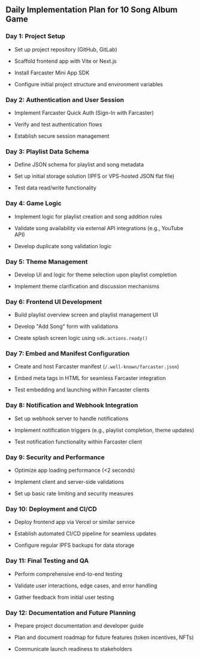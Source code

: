 ## Daily Implementation Plan for 10 Song Album Game

### Day 1: Project Setup

- Set up project repository (GitHub, GitLab)
    
- Scaffold frontend app with Vite or Next.js
    
- Install Farcaster Mini App SDK
    
- Configure initial project structure and environment variables
    

### Day 2: Authentication and User Session

- Implement Farcaster Quick Auth (Sign-In with Farcaster)
    
- Verify and test authentication flows
    
- Establish secure session management
    

### Day 3: Playlist Data Schema

- Define JSON schema for playlist and song metadata
    
- Set up initial storage solution (IPFS or VPS-hosted JSON flat file)
    
- Test data read/write functionality
    

### Day 4: Game Logic

- Implement logic for playlist creation and song addition rules
    
- Validate song availability via external API integrations (e.g., YouTube API)
    
- Develop duplicate song validation logic
    

### Day 5: Theme Management

- Develop UI and logic for theme selection upon playlist completion
    
- Implement theme clarification and discussion mechanisms
    

### Day 6: Frontend UI Development

- Build playlist overview screen and playlist management UI
    
- Develop "Add Song" form with validations
    
- Create splash screen logic using `sdk.actions.ready()`
    

### Day 7: Embed and Manifest Configuration

- Create and host Farcaster manifest (`/.well-known/farcaster.json`)
    
- Embed meta tags in HTML for seamless Farcaster integration
    
- Test embedding and launching within Farcaster clients
    

### Day 8: Notification and Webhook Integration

- Set up webhook server to handle notifications
    
- Implement notification triggers (e.g., playlist completion, theme updates)
    
- Test notification functionality within Farcaster client
    

### Day 9: Security and Performance

- Optimize app loading performance (<2 seconds)
    
- Implement client and server-side validations
    
- Set up basic rate limiting and security measures
    

### Day 10: Deployment and CI/CD

- Deploy frontend app via Vercel or similar service
    
- Establish automated CI/CD pipeline for seamless updates
    
- Configure regular IPFS backups for data storage
    

### Day 11: Final Testing and QA

- Perform comprehensive end-to-end testing
    
- Validate user interactions, edge cases, and error handling
    
- Gather feedback from initial user testing
    

### Day 12: Documentation and Future Planning

- Prepare project documentation and developer guide
    
- Plan and document roadmap for future features (token incentives, NFTs)
    
- Communicate launch readiness to stakeholders